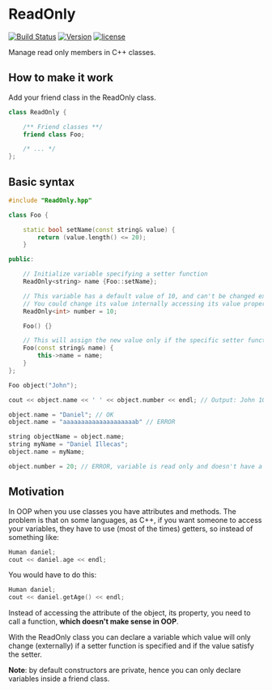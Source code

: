 # ReadOnly

[![Build Status](https://travis-ci.org/illescasDaniel/ReadOnly.svg?branch=master)](https://travis-ci.org/illescasDaniel/ReadOnly)
[![Version](https://img.shields.io/badge/version-v1.4--beta-green.svg)](https://github.com/illescasDaniel/ReadOnly/releases)
[![license](https://img.shields.io/github/license/mashape/apistatus.svg?maxAge=2592000)](https://github.com/illescasDaniel/ReadOnly/blob/master/LICENCE)  

Manage read only members in C++ classes.

How to make it work
------
Add your friend class in the ReadOnly class.  
```C++
class ReadOnly {

	/** Friend classes **/
	friend class Foo;

	/* ... */
};
```

Basic syntax
------
```C++
#include "ReadOnly.hpp"

class Foo {

	static bool setName(const string& value) {
		return (value.length() <= 20);
	}

public:

	// Initialize variable specifying a setter function
	ReadOnly<string> name {Foo::setName}; 

	// This variable has a default value of 10, and can't be changed externally 
	// You could change its value internally accessing its value property (number.value)
	ReadOnly<int> number = 10; 

	Foo() {}

	// This will assign the new value only if the specific setter function returns true
	Foo(const string& name) { 
		this->name = name; 
	}
};

Foo object("John");

cout << object.name << ' ' << object.number << endl; // Output: John 10

object.name = "Daniel"; // OK  
object.name = "aaaaaaaaaaaaaaaaaaaab" // ERROR

string objectName = object.name;  
string myName = "Daniel Illecas";  
object.name = myName;  

object.number = 20; // ERROR, variable is read only and doesn't have a setter

```

Motivation
--------
In OOP when you use classes you have attributes and methods. 
The problem is that on some languages, as C++, if you want someone to access your variables, they
have to use (most of the times) getters, so instead of something like: 

```C++
Human daniel;  
cout << daniel.age << endl;  
```  

You would have to do this: 

```C++
Human daniel;  
cout << daniel.getAge() << endl; 
```

Instead of accessing the attribute of the object, its property, you need to call a function, **which doesn't make sense in OOP**.  

With the ReadOnly class you can declare a variable which value will only change (externally) if a setter function is specified and if the value satisfy the setter.  

**Note**: by default constructors are private, hence you can only declare variables inside a friend class.
